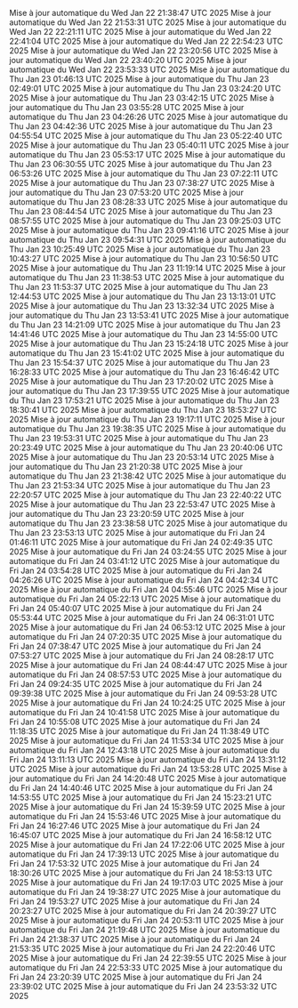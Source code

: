 Mise à jour automatique du Wed Jan 22 21:38:47 UTC 2025
Mise à jour automatique du Wed Jan 22 21:53:31 UTC 2025
Mise à jour automatique du Wed Jan 22 22:21:11 UTC 2025
Mise à jour automatique du Wed Jan 22 22:41:04 UTC 2025
Mise à jour automatique du Wed Jan 22 22:54:23 UTC 2025
Mise à jour automatique du Wed Jan 22 23:20:56 UTC 2025
Mise à jour automatique du Wed Jan 22 23:40:20 UTC 2025
Mise à jour automatique du Wed Jan 22 23:53:33 UTC 2025
Mise à jour automatique du Thu Jan 23 01:46:13 UTC 2025
Mise à jour automatique du Thu Jan 23 02:49:01 UTC 2025
Mise à jour automatique du Thu Jan 23 03:24:20 UTC 2025
Mise à jour automatique du Thu Jan 23 03:42:15 UTC 2025
Mise à jour automatique du Thu Jan 23 03:55:28 UTC 2025
Mise à jour automatique du Thu Jan 23 04:26:26 UTC 2025
Mise à jour automatique du Thu Jan 23 04:42:36 UTC 2025
Mise à jour automatique du Thu Jan 23 04:55:54 UTC 2025
Mise à jour automatique du Thu Jan 23 05:22:40 UTC 2025
Mise à jour automatique du Thu Jan 23 05:40:11 UTC 2025
Mise à jour automatique du Thu Jan 23 05:53:17 UTC 2025
Mise à jour automatique du Thu Jan 23 06:30:55 UTC 2025
Mise à jour automatique du Thu Jan 23 06:53:26 UTC 2025
Mise à jour automatique du Thu Jan 23 07:22:11 UTC 2025
Mise à jour automatique du Thu Jan 23 07:38:27 UTC 2025
Mise à jour automatique du Thu Jan 23 07:53:20 UTC 2025
Mise à jour automatique du Thu Jan 23 08:28:33 UTC 2025
Mise à jour automatique du Thu Jan 23 08:44:54 UTC 2025
Mise à jour automatique du Thu Jan 23 08:57:55 UTC 2025
Mise à jour automatique du Thu Jan 23 09:25:03 UTC 2025
Mise à jour automatique du Thu Jan 23 09:41:16 UTC 2025
Mise à jour automatique du Thu Jan 23 09:54:31 UTC 2025
Mise à jour automatique du Thu Jan 23 10:25:49 UTC 2025
Mise à jour automatique du Thu Jan 23 10:43:27 UTC 2025
Mise à jour automatique du Thu Jan 23 10:56:50 UTC 2025
Mise à jour automatique du Thu Jan 23 11:19:14 UTC 2025
Mise à jour automatique du Thu Jan 23 11:38:53 UTC 2025
Mise à jour automatique du Thu Jan 23 11:53:37 UTC 2025
Mise à jour automatique du Thu Jan 23 12:44:53 UTC 2025
Mise à jour automatique du Thu Jan 23 13:13:01 UTC 2025
Mise à jour automatique du Thu Jan 23 13:32:34 UTC 2025
Mise à jour automatique du Thu Jan 23 13:53:41 UTC 2025
Mise à jour automatique du Thu Jan 23 14:21:09 UTC 2025
Mise à jour automatique du Thu Jan 23 14:41:46 UTC 2025
Mise à jour automatique du Thu Jan 23 14:55:00 UTC 2025
Mise à jour automatique du Thu Jan 23 15:24:18 UTC 2025
Mise à jour automatique du Thu Jan 23 15:41:02 UTC 2025
Mise à jour automatique du Thu Jan 23 15:54:37 UTC 2025
Mise à jour automatique du Thu Jan 23 16:28:33 UTC 2025
Mise à jour automatique du Thu Jan 23 16:46:42 UTC 2025
Mise à jour automatique du Thu Jan 23 17:20:02 UTC 2025
Mise à jour automatique du Thu Jan 23 17:39:55 UTC 2025
Mise à jour automatique du Thu Jan 23 17:53:21 UTC 2025
Mise à jour automatique du Thu Jan 23 18:30:41 UTC 2025
Mise à jour automatique du Thu Jan 23 18:53:27 UTC 2025
Mise à jour automatique du Thu Jan 23 19:17:11 UTC 2025
Mise à jour automatique du Thu Jan 23 19:38:35 UTC 2025
Mise à jour automatique du Thu Jan 23 19:53:31 UTC 2025
Mise à jour automatique du Thu Jan 23 20:23:49 UTC 2025
Mise à jour automatique du Thu Jan 23 20:40:06 UTC 2025
Mise à jour automatique du Thu Jan 23 20:53:14 UTC 2025
Mise à jour automatique du Thu Jan 23 21:20:38 UTC 2025
Mise à jour automatique du Thu Jan 23 21:38:42 UTC 2025
Mise à jour automatique du Thu Jan 23 21:53:34 UTC 2025
Mise à jour automatique du Thu Jan 23 22:20:57 UTC 2025
Mise à jour automatique du Thu Jan 23 22:40:22 UTC 2025
Mise à jour automatique du Thu Jan 23 22:53:47 UTC 2025
Mise à jour automatique du Thu Jan 23 23:20:59 UTC 2025
Mise à jour automatique du Thu Jan 23 23:38:58 UTC 2025
Mise à jour automatique du Thu Jan 23 23:53:13 UTC 2025
Mise à jour automatique du Fri Jan 24 01:46:11 UTC 2025
Mise à jour automatique du Fri Jan 24 02:49:35 UTC 2025
Mise à jour automatique du Fri Jan 24 03:24:55 UTC 2025
Mise à jour automatique du Fri Jan 24 03:41:12 UTC 2025
Mise à jour automatique du Fri Jan 24 03:54:28 UTC 2025
Mise à jour automatique du Fri Jan 24 04:26:26 UTC 2025
Mise à jour automatique du Fri Jan 24 04:42:34 UTC 2025
Mise à jour automatique du Fri Jan 24 04:55:46 UTC 2025
Mise à jour automatique du Fri Jan 24 05:22:13 UTC 2025
Mise à jour automatique du Fri Jan 24 05:40:07 UTC 2025
Mise à jour automatique du Fri Jan 24 05:53:44 UTC 2025
Mise à jour automatique du Fri Jan 24 06:31:01 UTC 2025
Mise à jour automatique du Fri Jan 24 06:53:12 UTC 2025
Mise à jour automatique du Fri Jan 24 07:20:35 UTC 2025
Mise à jour automatique du Fri Jan 24 07:38:47 UTC 2025
Mise à jour automatique du Fri Jan 24 07:53:27 UTC 2025
Mise à jour automatique du Fri Jan 24 08:28:17 UTC 2025
Mise à jour automatique du Fri Jan 24 08:44:47 UTC 2025
Mise à jour automatique du Fri Jan 24 08:57:53 UTC 2025
Mise à jour automatique du Fri Jan 24 09:24:35 UTC 2025
Mise à jour automatique du Fri Jan 24 09:39:38 UTC 2025
Mise à jour automatique du Fri Jan 24 09:53:28 UTC 2025
Mise à jour automatique du Fri Jan 24 10:24:25 UTC 2025
Mise à jour automatique du Fri Jan 24 10:41:58 UTC 2025
Mise à jour automatique du Fri Jan 24 10:55:08 UTC 2025
Mise à jour automatique du Fri Jan 24 11:18:35 UTC 2025
Mise à jour automatique du Fri Jan 24 11:38:49 UTC 2025
Mise à jour automatique du Fri Jan 24 11:53:34 UTC 2025
Mise à jour automatique du Fri Jan 24 12:43:18 UTC 2025
Mise à jour automatique du Fri Jan 24 13:11:13 UTC 2025
Mise à jour automatique du Fri Jan 24 13:31:12 UTC 2025
Mise à jour automatique du Fri Jan 24 13:53:28 UTC 2025
Mise à jour automatique du Fri Jan 24 14:20:48 UTC 2025
Mise à jour automatique du Fri Jan 24 14:40:46 UTC 2025
Mise à jour automatique du Fri Jan 24 14:53:55 UTC 2025
Mise à jour automatique du Fri Jan 24 15:23:21 UTC 2025
Mise à jour automatique du Fri Jan 24 15:39:59 UTC 2025
Mise à jour automatique du Fri Jan 24 15:53:46 UTC 2025
Mise à jour automatique du Fri Jan 24 16:27:46 UTC 2025
Mise à jour automatique du Fri Jan 24 16:45:07 UTC 2025
Mise à jour automatique du Fri Jan 24 16:58:12 UTC 2025
Mise à jour automatique du Fri Jan 24 17:22:06 UTC 2025
Mise à jour automatique du Fri Jan 24 17:39:13 UTC 2025
Mise à jour automatique du Fri Jan 24 17:53:32 UTC 2025
Mise à jour automatique du Fri Jan 24 18:30:26 UTC 2025
Mise à jour automatique du Fri Jan 24 18:53:13 UTC 2025
Mise à jour automatique du Fri Jan 24 19:17:03 UTC 2025
Mise à jour automatique du Fri Jan 24 19:38:27 UTC 2025
Mise à jour automatique du Fri Jan 24 19:53:27 UTC 2025
Mise à jour automatique du Fri Jan 24 20:23:27 UTC 2025
Mise à jour automatique du Fri Jan 24 20:39:27 UTC 2025
Mise à jour automatique du Fri Jan 24 20:53:11 UTC 2025
Mise à jour automatique du Fri Jan 24 21:19:48 UTC 2025
Mise à jour automatique du Fri Jan 24 21:38:37 UTC 2025
Mise à jour automatique du Fri Jan 24 21:53:35 UTC 2025
Mise à jour automatique du Fri Jan 24 22:20:46 UTC 2025
Mise à jour automatique du Fri Jan 24 22:39:55 UTC 2025
Mise à jour automatique du Fri Jan 24 22:53:33 UTC 2025
Mise à jour automatique du Fri Jan 24 23:20:39 UTC 2025
Mise à jour automatique du Fri Jan 24 23:39:02 UTC 2025
Mise à jour automatique du Fri Jan 24 23:53:32 UTC 2025
